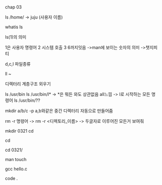 chap 03

ls /home/
-> juju (사용자 이름)


whatis ls


ls(1)의 의미

1은 사용자 명령어
2 시스템 호출 
3
6까지잇음
->man에 보이는 숫자의 의미 ->챗지피티

d,c,l 파일종류

ll ~

디렉터리 계층구조 외우기

ls /usr/bin
 ls /usr/bin/l*
 -> *은 뭐든 와도 상관없음 all느낌
 -> l로 시작하는 모든 명령어
  ls /usr/bin/??

  mkdir a/b/c -p
  a,b와같은 중간 디렉터리 자동으로 만들어줌

  rm -r 명령어
  -> rm -r <디렉토리_이름>
  -> 두글자로 이루어진 모든거 보여줘


 mkdir 0321
 cd

 cd

 cd 0321/

 man touch


 gcc hello.c

 code . 
